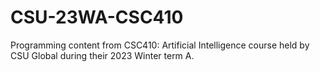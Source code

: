 # CSU-23WA-CSC410
Programming content from CSC410: Artificial Intelligence course held by CSU Global during their 2023 Winter term A.
